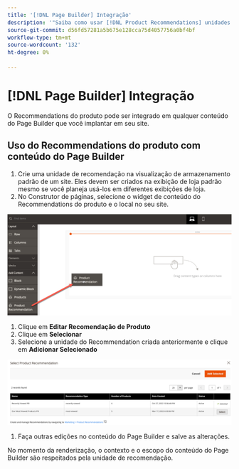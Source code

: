 ```yaml
---
title: '[!DNL Page Builder] Integração'
description: '"Saiba como usar [!DNL Product Recommendations] unidades no Page Builder.'''
source-git-commit: d56fd57281a5b675e128cca75d4057756a0bf4bf
workflow-type: tm+mt
source-wordcount: '132'
ht-degree: 0%

---
```


# [!DNL Page Builder] Integração

O Recommendations do produto pode ser integrado em qualquer conteúdo do Page Builder que você implantar em seu site.

## Uso do Recommendations do produto com conteúdo do Page Builder

1. Crie uma unidade de recomendação na visualização de armazenamento padrão de um site. Eles devem ser criados na exibição de loja padrão mesmo se você planeja usá-los em diferentes exibições de loja.
1. No Construtor de páginas, selecione o widget de conteúdo do Recommendations do produto e o local no seu site.

![Inserir unidade de recomendação](assets/pb-insert.png)

1. Clique em **Editar Recomendação de Produto**
1. Clique em **Selecionar**
1. Selecione a unidade do Recommendation criada anteriormente e clique em **Adicionar Selecionado**

![Inserir unidade de recomendação](assets/pb-select.png)

1. Faça outras edições no conteúdo do Page Builder e salve as alterações.

No momento da renderização, o contexto e o escopo do conteúdo do Page Builder são respeitados pela unidade de recomendação.
